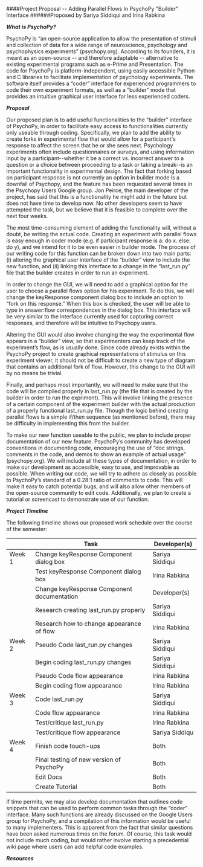 ####Project Proposal -- Adding Parallel Flows In PsychoPy "Builder" Interface
######Proposed by Sariya Siddiqui and Irina Rabkina

**_What is PsychoPy?_**

PsychoPy is “an open-source application to allow the presentation of stimuli and collection of data for a wide range of neuroscience, psychology and psychophysics experiments” (psychopy.org). According to its founders, it is meant as an open-source -- and therefore adaptable -- alternative to existing experimental programs such as e-Prime and Presentation. The code for PsychoPy is platform-independent, using easily accessible Python and C libraries to facilitate implementation of psychology experiments. The software itself provides a “coder” interface for experienced programmers to code their own experiment formats, as well as a “builder” mode that provides an intuitive graphical user interface for less experienced coders. 

**_Proposal_**

Our proposed plan is to add useful functionalities to the “builder” interface of PsychoPy, in order to facilitate easy access to functionalities currently only useable through coding. Specifically, we plan to add the ability to create forks in experimental flow that would allow for a participant's response to affect the screen that he or she sees next. Psychology experiments often include questionnaires or surveys, and using information input by a participant--whether it be a correct vs. incorrect answer to a question or a choice between proceeding to a task or taking a break--is an important functionality in experimental design. The fact that forking based on participant response is not currently an option in builder mode is a downfall of Psychopy, and the feature has been requested several times in the Psychopy Users Google group. Jon Peirce, the main developer of the project, has said that this is a functionality he might add in the future but does not have time to develop now. No other developers seem to have attempted the task, but we believe that it is feasible to complete over the next four weeks.

The most time-consuming element of adding the functionality will, without a doubt, be writing the actual code. Creating an experiment with parallel flows is easy enough in coder mode (e.g. if participant response is a: do x. else: do y), and we intend for it to be even easier in builder mode. The process of our writing code for this function can be broken down into two main parts: (i) altering the graphical user interface of the “builder” view to include the new function, and (ii) linking this interface to a change in the “last_run.py” file that the builder creates in order to run an experiment. 

In order to change the GUI, we will need to add a graphical option for the user to choose a parallel flows option for his experiment. To do this, we will change the keyResponse component dialog box to include an option to “fork on this response.” When this box is checked, the user will be able to type in answer:flow correspondences in the dialog box. This interface will be very similar to the interface currently used for capturing correct responses, and therefore will be intuitive to Psychopy users.

Altering the GUI would also involve changing the way the experimental flow appears in a “builder” view, so that experimenters can keep track of the experiment’s flow, as is usually done. Since code already exists within the PsychoPy project to create graphical representations of stimulus on this experiment viewer, it should not be difficult to create a new type of diagram that contains an additional fork of flow. However, this change to the GUI will by no means be trivial.

Finally, and perhaps most importantly, we will need to make sure that the code will be compiled properly in last_run.py (the file that is created by the builder in order to run the expriment). This will involve linking the presence of a certain component of the experiment builder with the actual production of a properly functional last_run.py file. Though the logic behind creating parallel flows is a simple if/then sequence (as mentioned before), there may be difficulty in implementing this from the builder.

To make our new function useable to the public, we plan to include proper documentation of our new feature. PsychoPy’s community has developed conventions in documenting code, encouraging the use of “doc strings, comments in the code, and demos to show an example of actual usage” (psychopy.org). We will include all these types of documentation, in order to make our development as accessible, easy to use, and improvable as possible. When writing our code, we will try to adhere as closely as possible to PsychoPy’s standard of a 0.28:1 ratio of comments to code. This will make it easy to catch potential bugs, and will also allow other members of the open-source community to edit code. Additionally, we plan to create a tutorial or screencast to demonstrate use of our function.

**_Project Timeline_**

The following timeline shows our proposed work schedule over the course of the semester:

|       | Task                                      | Developer(s)     |
|-------|-------------------------------------------|------------------|
| Week 1| Change keyResponse Component dialog box   | Sariya Siddiqui  |
|       | Test keyResponse Component dialog box     | Irina Rabkina    |
|       | Change keyResponse Component documentation| Developer(s)     |
|       | Research creating last_run.py properly    | Sariya Siddiqui  |
|       | Research how to change appearance of flow | Irina Rabkina    |
| Week 2| Pseudo Code last_run.py changes           | Sariya Siddiqui  |
|       | Begin coding last_run.py changes          | Sariya Siddiqui  |
|       | Pseudo Code flow appearance               | Irina Rabkina    |
|       | Begin coding flow appearance              | Irina Rabkina    |
| Week 3| Code last_run.py                          | Sariya Siddiqui  |
|       | Code flow appearance                      | Irina Rabkina    |
|       | Test/critique last_run.py                 | Irina Rabkina    |
|       | Test/critique flow appearance             | Sariya Siddiqu   |
| Week 4| Finish code touch-ups                     | Both             |
|       | Final testing of new version of PsychoPy  | Both             |
|       | Edit Docs                                 | Both             |
|       | Create Tutorial                           | Both             |

If time permits, we may also develop documentation  that outlines code snippets that can be used to perform common tasks through the “coder” interface. Many such functions are already discussed on the Google Users group for PsychoPy, and a compilation of this information would be useful to many implementers. This is apparent from the fact that similar questions have been asked numerous times on the forum.  Of course, this task would not include much coding, but would rather involve starting a precedential wiki page where users can add helpful code examples.

**_Resources_**






